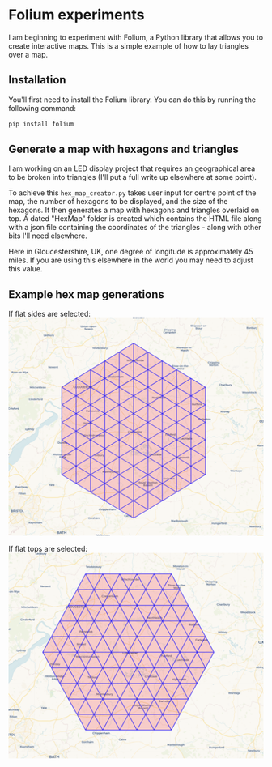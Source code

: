 # Folium experiments

I am beginning to experiment with Folium, a Python library that allows you to create interactive maps. This is a simple example of how to lay triangles over a map.

## Installation

You'll first need to install the Folium library. You can do this by running the following command:

```bash
pip install folium
```

## Generate a map with hexagons and triangles

I am working on an LED display project that requires an geographical area to be broken into triangles (I'll put a full write up elsewhere at some point).

To achieve this `hex_map_creator.py` takes user input for centre point of the map, the number of hexagons to be displayed, and the size of the hexagons. It then generates a map with hexagons and triangles overlaid on top. A dated "HexMap" folder is created which contains the HTML file along with a json file containing the coordinates of the triangles - along with other bits I'll need elsewhere.

Here in Gloucestershire, UK, one degree of longitude is approximately 45 miles. If you are using this elsewhere in the world you may need to adjust this value.

## Example hex map generations

If flat sides are selected:
![flat_sides.png](flat_sides.png)

If flat tops are selected:
![flat_top.png](flat_top.png)
